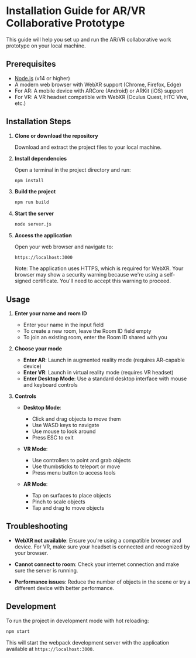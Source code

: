 # Installation Guide for AR/VR Collaborative Prototype

This guide will help you set up and run the AR/VR collaborative work prototype on your local machine.

## Prerequisites

- [Node.js](https://nodejs.org/) (v14 or higher)
- A modern web browser with WebXR support (Chrome, Firefox, Edge)
- For AR: A mobile device with ARCore (Android) or ARKit (iOS) support
- For VR: A VR headset compatible with WebXR (Oculus Quest, HTC Vive, etc.)

## Installation Steps

1. **Clone or download the repository**

   Download and extract the project files to your local machine.

2. **Install dependencies**

   Open a terminal in the project directory and run:

   ```bash
   npm install
   ```

3. **Build the project**

   ```bash
   npm run build
   ```

4. **Start the server**

   ```bash
   node server.js
   ```

5. **Access the application**

   Open your web browser and navigate to:

   ```
   https://localhost:3000
   ```

   Note: The application uses HTTPS, which is required for WebXR. Your browser may show a security warning because we're using a self-signed certificate. You'll need to accept this warning to proceed.

## Usage

1. **Enter your name and room ID**

   - Enter your name in the input field
   - To create a new room, leave the Room ID field empty
   - To join an existing room, enter the Room ID shared with you

2. **Choose your mode**

   - **Enter AR**: Launch in augmented reality mode (requires AR-capable device)
   - **Enter VR**: Launch in virtual reality mode (requires VR headset)
   - **Enter Desktop Mode**: Use a standard desktop interface with mouse and keyboard controls

3. **Controls**

   - **Desktop Mode**:
     - Click and drag objects to move them
     - Use WASD keys to navigate
     - Use mouse to look around
     - Press ESC to exit

   - **VR Mode**:
     - Use controllers to point and grab objects
     - Use thumbsticks to teleport or move
     - Press menu button to access tools

   - **AR Mode**:
     - Tap on surfaces to place objects
     - Pinch to scale objects
     - Tap and drag to move objects

## Troubleshooting

- **WebXR not available**: Ensure you're using a compatible browser and device. For VR, make sure your headset is connected and recognized by your browser.

- **Cannot connect to room**: Check your internet connection and make sure the server is running.

- **Performance issues**: Reduce the number of objects in the scene or try a different device with better performance.

## Development

To run the project in development mode with hot reloading:

```bash
npm start
```

This will start the webpack development server with the application available at `https://localhost:3000`.